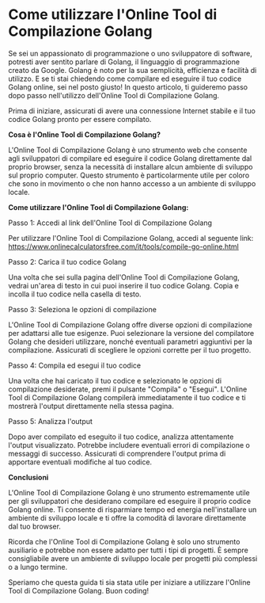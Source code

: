 Come utilizzare l'Online Tool di Compilazione Golang
====================================================

Se sei un appassionato di programmazione o uno sviluppatore di software, potresti aver sentito parlare di Golang, il linguaggio di programmazione creato da Google. Golang è noto per la sua semplicità, efficienza e facilità di utilizzo. E se ti stai chiedendo come compilare ed eseguire il tuo codice Golang online, sei nel posto giusto! In questo articolo, ti guideremo passo dopo passo nell'utilizzo dell'Online Tool di Compilazione Golang.

Prima di iniziare, assicurati di avere una connessione Internet stabile e il tuo codice Golang pronto per essere compilato.

**Cosa è l'Online Tool di Compilazione Golang?**

L'Online Tool di Compilazione Golang è uno strumento web che consente agli sviluppatori di compilare ed eseguire il codice Golang direttamente dal proprio browser, senza la necessità di installare alcun ambiente di sviluppo sul proprio computer. Questo strumento è particolarmente utile per coloro che sono in movimento o che non hanno accesso a un ambiente di sviluppo locale.

**Come utilizzare l'Online Tool di Compilazione Golang:**

Passo 1: Accedi al link dell'Online Tool di Compilazione Golang

Per utilizzare l'Online Tool di Compilazione Golang, accedi al seguente link: <https://www.onlinecalculatorsfree.com/it/tools/compile-go-online.html>

Passo 2: Carica il tuo codice Golang

Una volta che sei sulla pagina dell'Online Tool di Compilazione Golang, vedrai un'area di testo in cui puoi inserire il tuo codice Golang. Copia e incolla il tuo codice nella casella di testo.

Passo 3: Seleziona le opzioni di compilazione

L'Online Tool di Compilazione Golang offre diverse opzioni di compilazione per adattarsi alle tue esigenze. Puoi selezionare la versione del compilatore Golang che desideri utilizzare, nonché eventuali parametri aggiuntivi per la compilazione. Assicurati di scegliere le opzioni corrette per il tuo progetto.

Passo 4: Compila ed esegui il tuo codice

Una volta che hai caricato il tuo codice e selezionato le opzioni di compilazione desiderate, premi il pulsante "Compila" o "Esegui". L'Online Tool di Compilazione Golang compilerà immediatamente il tuo codice e ti mostrerà l'output direttamente nella stessa pagina.

Passo 5: Analizza l'output

Dopo aver compilato ed eseguito il tuo codice, analizza attentamente l'output visualizzato. Potrebbe includere eventuali errori di compilazione o messaggi di successo. Assicurati di comprendere l'output prima di apportare eventuali modifiche al tuo codice.

**Conclusioni**

L'Online Tool di Compilazione Golang è uno strumento estremamente utile per gli sviluppatori che desiderano compilare ed eseguire il proprio codice Golang online. Ti consente di risparmiare tempo ed energia nell'installare un ambiente di sviluppo locale e ti offre la comodità di lavorare direttamente dal tuo browser.

Ricorda che l'Online Tool di Compilazione Golang è solo uno strumento ausiliario e potrebbe non essere adatto per tutti i tipi di progetti. È sempre consigliabile avere un ambiente di sviluppo locale per progetti più complessi o a lungo termine.

Speriamo che questa guida ti sia stata utile per iniziare a utilizzare l'Online Tool di Compilazione Golang. Buon coding!